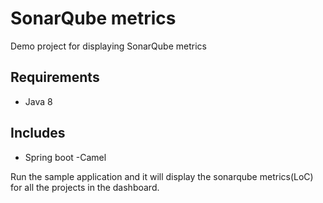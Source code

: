 # SonarQube metrics
Demo project for displaying SonarQube metrics

## Requirements
- Java 8


## Includes
- Spring boot
-Camel

Run the sample application and it will display the sonarqube metrics(LoC) for all the projects in the dashboard.
